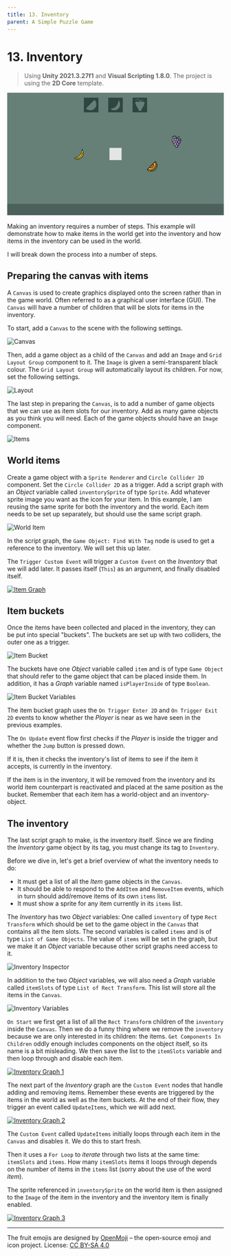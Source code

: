 ```yaml
---
title: 13. Inventory
parent: A Simple Puzzle Game
---
```


# 13. Inventory

> Using **Unity 2021.3.27f1** and **Visual Scripting 1.8.0**. The project is using the **2D Core** template.

![Demo](./demo.gif)

Making an inventory requires a number of steps. This example will demonstrate how to make items in the world get into the inventory and how items in the inventory can be used in the world.

I will break down the process into a number of steps.

## Preparing the canvas with items

A `Canvas` is used to create graphics displayed onto the screen rather than in the game world. Often referred to as a graphical user interface (GUI). The `Canvas` will have a number of children that will be slots for items in the inventory. 

To start, add a `Canvas` to the scene with the following settings.

<img src="./canvas-1x.webp" srcset="./canvas-1x.webp 1x, ./canvas-2x.webp 2x" alt="Canvas">

Then, add a game object as a child of the `Canvas` and add an `Image` and `Grid Layout Group` component to it. The `Image` is given a semi-transparent black colour. The `Grid Layout Group` will automatically layout its children. For now, set the following settings.

<img src="./layout-1x.webp" srcset="./layout-1x.webp 1x, ./layout-2x.webp 2x" alt="Layout">

The last step in preparing the `Canvas`, is to add a number of game objects that we can use as item slots for our inventory. Add as many game objects as you think you will need. Each of the game objects should have an `Image` component.

<img src="./items-1x.webp" srcset="./items-1x.webp 1x, ./items-2x.webp 2x" alt="Items">

## World items

Create a game object with a `Sprite Renderer` and `Circle Collider 2D` component. Set the `Circle Collider 2D` as a trigger. Add a script graph with an *Object* variable called `inventorySprite` of type `Sprite`. Add whatever sprite image you want as the icon for your item. In this example, I am reusing the same sprite for both the inventory and the world. Each item needs to be set up separately, but should use the same script graph.

<img src="./item-inspector-1x.webp" srcset="./item-inspector-1x.webp 1x, ./item-inspector-2x 2x" alt="World Item">

In the script graph, the `Game Object: Find With Tag` node is used to get a reference to the inventory. We will set this up later.

The `Trigger Custom Event` will trigger a `Custom Event` on the *Inventory* that we will add later. It passes itself (`This`) as an argument, and finally disabled itself.

[<img src="./item-graph-1x.webp" srcset="./item-graph-1x.webp 1x, ./item-graph-2x.webp 2x" alt="Item Graph">](./item-graph-2x.webp)

## Item buckets

Once the items have been collected and placed in the inventory, they can be put into special "buckets". The buckets are set up with two colliders, the outer one as a trigger.

<img src="./item-bucket-inspector-1x.webp" srcset="./item-bucket-inspector-1x.webp 1x, ./item-bucket-inspector-2x.webp 2x" alt="Item Bucket">

The buckets have one *Object* variable called `item` and is of type `Game Object` that should refer to the game object that can be placed inside them. In addition, it has a *Graph* variable named `isPlayerInside` of type `Boolean`.

<img src="./item-bucket-variables-1x.webp" srcset="./item-bucket-variables-1x.webp 1x, ./item-bucket-variables-2x.webp 2x" alt="Item Bucket Variables">

The item bucket graph uses the `On Trigger Enter 2D` and `On Trigger Exit 2D` events to know whether the *Player* is near as we have seen in the previous examples.

The `On Update` event flow first checks if the *Player* is inside the trigger and whether the `Jump` button is pressed down.

If it is, then it checks the inventory's list of items to see if the item it accepts, is currently in the inventory.

If the item is in the inventory, it will be removed from the inventory and its world item counterpart is reactivated and placed at the same position as the bucket. Remember that each item has a world-object and an inventory-object.

## The inventory

The last script graph to make, is the inventory itself. Since we are finding the *Inventory* game object by its tag, you must change its tag to `Inventory`.

Before we dive in, let's get a brief overview of what the inventory needs to do:

- It must get a list of all the *Item* game objects in the `Canvas`.
- It should be able to respond to the `AddItem` and `RemoveItem` events, which in turn should add/remove items of its own `items` list.
- It must show a sprite for any item currently in its `items` list.

The *Inventory* has two *Object* variables: One called `inventory` of type `Rect Transform` which should be set to the game object in the `Canvas` that contains all the item slots. The second variables is called `items` and is of type `List of Game Objects`. The value of `items` will be set in the graph, but we make it an *Object* variable because other script graphs need access to it.

<img src="./inventory-inspector-1x.webp" srcset="./inventory-inspector-1x.webp 1x, ./inventory-inspector-2x.webp 2x" alt="Inventory Inspector">

In addition to the two *Object* variables, we will also need a *Graph* variable called `itemSlots` of type `List of Rect Transform`. This list will store all the items in the `Canvas`. 

<img src="./inventory-variables-1x.webp" srcset="./inventory-variables-1x.webp 1x, ./inventory-variables-2x.webp 2x" alt="Inventory Variables">

`On Start` we first get a list of all the `Rect Transform` children of the `inventory` inside the `Canvas`. Then we do a funny thing where we remove the `inventory` because we are only interested in its children: the items. `Get Components In Children` oddly enough includes components on the object itself, so its name is a bit misleading. We then save the list to the `itemSlots` variable and then loop through and disable each item.

[<img src="./inventory-graph-1-1x.webp" srcset="./inventory-graph-1-1x.webp 1x, ./inventory-graph-1-2x.webp 2x" alt="Inventory Graph 1">](./inventory-graph-1-2x.webp)

The next part of the *Inventory* graph are the `Custom Event` nodes that handle adding and removing items. Remember these events are triggered by the items in the world as well as the item buckets. At the end of their flow, they trigger an event called `UpdateItems`, which we will add next.

[<img src="./inventory-graph-2-1x.webp" srcset="./inventory-graph-2-1x.webp 1x, ./inventory-graph-2-2x.webp 2x" alt="Inventory Graph 2">](./inventory-graph-2-2x.webp)

The `Custom Event` called `UpdateItems` initially loops through each item in the `Canvas` and disables it. We do this to start fresh.

Then it uses a `For Loop` to *iterate* through two lists at the same time: `itemSlots` and `items`. How many `itemSlots` items it loops through depends on the number of items in the `items` list (sorry about the use of the word *item*). 

The sprite referenced in `inventorySprite` on the world item is then assigned to the `Image` of the item in the inventory and the inventory item is finally enabled. 

[<img src="./inventory-graph-3-1x.webp" srcset="./inventory-graph-3-1x.webp 1x, ./inventory-graph-3-2x.webp 2x" alt="Inventory Graph 3">](./inventory-graph-3-2x.webp)

---

The fruit emojis are designed by [OpenMoji](https://openmoji.org) – the open-source emoji and icon project. License: [CC BY-SA 4.0](https://creativecommons.org/licenses/by-sa/4.0)